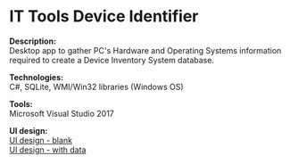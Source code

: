 # IT Tools Device Identifier

<b>Description:</b><br> 
Desktop app to gather PC's Hardware and Operating Systems information
<br>required to create a Device Inventory System database.

<b>Technologies:</b><br> 
C#, SQLite, WMI/Win32 libraries (Windows OS)

<b>Tools:</b><br>
Microsoft Visual Studio 2017

<b>UI design:</b>
  <br><a href='User Interface 01 blank.png'>UI design - blank</a>
  <br><a href='User Interface 02 with data.png'>UI design - with data</a>
  
  
